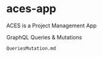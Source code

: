 # aces-app

ACES is a Project Management App

GraphQL Queries & Mutations

```
QueriesMutation.md
```
